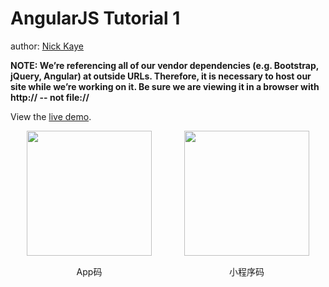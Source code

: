 AngularJS Tutorial 1
====================

author: [Nick Kaye](http://www.nickkaye.com)

**NOTE:  We’re referencing all of our vendor dependencies (e.g. Bootstrap, jQuery, Angular) at outside URLs.   Therefore, it is necessary to host our site while we’re working on it.  Be sure we are viewing it in a browser with http:// -- not file://**

View the [live demo](http://nickckaye.github.io/angularjs-tutorial-1).
<div style="display:flex;justify-content: space-around;">
	<div style="display:flex;align-items: center;flex-direction: column;">
		<img src="//img.cdn.aliyun.dcloud.net.cn/guide/uniapp/app_download.png" width="200"/>
		<span style="margin-top:15px;">App码</span>
	</div>
	<div style="display:flex;align-items: center;flex-direction: column;">
		<img src="//img.cdn.aliyun.dcloud.net.cn/guide/uniapp/gh_33446d7f7a26_430.jpg" width="200"/>
		<span style="margin-top:15px;">小程序码</span>
	</div>
</div>
